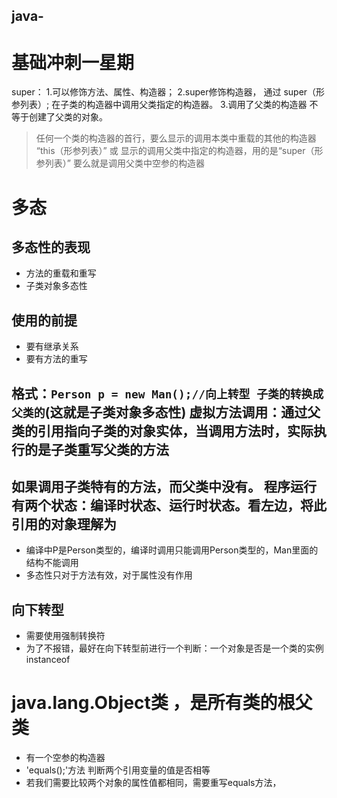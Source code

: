 ## java-

# 基础冲刺一星期


super：
1.可以修饰方法、属性、构造器；
2.super修饰构造器， 通过 super（形参列表）;    在子类的构造器中调用父类指定的构造器。
3.调用了父类的构造器  不等于创建了父类的对象。
>任何一个类的构造器的首行，要么显示的调用本类中重载的其他的构造器   “this（形参列表）”   或    显示的调用父类中指定的构造器，用的是“super（形参列表）”   要么就是调用父类中空参的构造器

# 多态
## 多态性的表现
- 方法的重载和重写
- 子类对象多态性
## 使用的前提
- 要有继承关系
- 要有方法的重写
## 格式：`Person p = new Man();//向上转型 子类的转换成父类的`(这就是子类对象多态性)   虚拟方法调用：通过父类的引用指向子类的对象实体，当调用方法时，实际执行的是子类重写父类的方法
## 如果调用子类特有的方法，而父类中没有。 程序运行有两个状态：编译时状态、运行时状态。看左边，将此引用的对象理解为
- 编译中P是Person类型的，编译时调用只能调用Person类型的，Man里面的结构不能调用
- 多态性只对于方法有效，对于属性没有作用
## 向下转型
- 需要使用强制转换符
- 为了不报错，最好在向下转型前进行一个判断：一个对象是否是一个类的实例instanceof

# java.lang.Object类 ，是所有类的根父类
- 有一个空参的构造器
- 'equals();'方法 判断两个引用变量的值是否相等
- 若我们需要比较两个对象的属性值都相同，需要重写equals方法，
